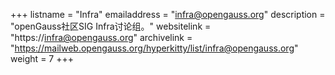 +++
listname = "Infra"
emailaddress = "infra@opengauss.org"
description = "openGauss社区SIG Infra讨论组。"
websitelink = "https://infra@opengauss.org"
archivelink = "https://mailweb.opengauss.org/hyperkitty/list/infra@opengauss.org"
weight =  7
+++